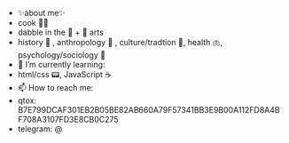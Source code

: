 - ✨about me✨
- cook 👨‍🍳 
- dabble in the 🎵 + 🎨 arts
- history 🧐 , anthropology 🗿 , culture/tradtion 📿, health 🫁, psychology/sociology 🧠
- 🌱 I’m currently learning:
- html/css 📟, JavaScript ☕
- 📫 How to reach me:
- qtox: B7E799DCAF301EB2B05BE82AB660A79F57341BB3E9B00A112FD8A4BF708A3107FD3E8CB0C275
- telegram: @

<!---
9bitbin/9bitbin is a ✨ special ✨ repository because its `README.md` (this file) appears on your GitHub profile.
You can click the Preview link to take a look at your changes.
--->

